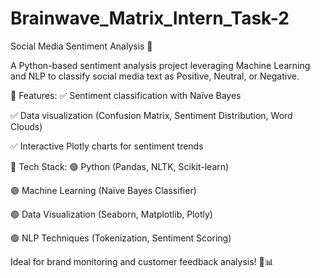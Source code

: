 # Brainwave_Matrix_Intern_Task-2

Social Media Sentiment Analysis 🚀

A Python-based sentiment analysis project leveraging Machine Learning and NLP to classify social media text as Positive, Neutral, or Negative.


🔹 Features:
✅ Sentiment classification with Naïve Bayes

✅ Data visualization (Confusion Matrix, Sentiment Distribution, Word Clouds)

✅ Interactive Plotly charts for sentiment trends


🔧 Tech Stack:
🟢 Python (Pandas, NLTK, Scikit-learn)

🟢 Machine Learning (Naïve Bayes Classifier)

🟢 Data Visualization (Seaborn, Matplotlib, Plotly)

🟢 NLP Techniques (Tokenization, Sentiment Scoring)

Ideal for brand monitoring and customer feedback analysis! 🚀📊
